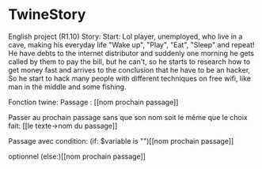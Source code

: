 # TwineStory
English project (R1.10)
Story:
Start: Lol player, unemployed, who live in a cave, making his everyday life "Wake up", "Play", "Eat", "Sleep" and repeat!
He have debts to the internet distributor and suddenly one morning he gets called by them to pay the bill, but he can't, so he starts to research how to get money fast and arrives to the conclusion that he have to be an hacker,
So he start to hack many people with different techniques on free wifi, like man in the middle and some fishing.


Fonction twine:
Passage :
[[nom prochain passage]]

Passer au prochain passage sans que son nom soit le même que le choix fait:
[[le texte->nom du passage]]

Passage avec condition:
(if: $variable is "")[[nom prochain passage]]

optionnel
(else:)[[nom prochain passage]]


